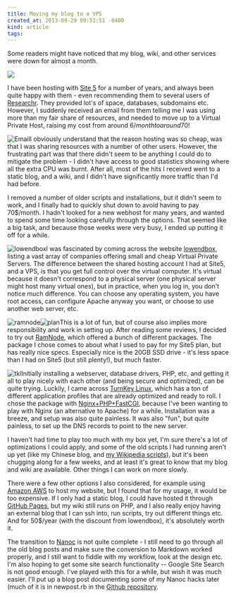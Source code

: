 ```yaml
---
title: Moving my blog to a VPS
created_at: 2013-09-29 09:51:51 -0400
kind: article
tags: 
---
```


Some readers might have noticed that my blog, wiki, and other services were down for almost a month.

![](/blog/images/2013-09-29-moving-my-blog-to-a-vps-01.png)

I have been hosting with [Site 5](http://www.site5.com/) for a number of years, and always been quite happy with them - even recommending them to several users of [Researchr](http://reganmian.net/wiki/researchr:start). They provided lot's of space, databases, subdomains etc. However, I suddenly received an email from them telling me I was using more than my fair share of resources, and needed to move up to a Virtual Private Host, raising my cost from around 6$/month to around 70$!

![ Email](/blog/images/2013-09-29-moving-my-blog-to-a-vps-02.png)I obviously understand that the reason hosting was so cheap, was that I was sharing resources with a number of other users. However, the frustrating part was that there didn't seem to be anything I could do to mitigate the problem - I didn't have access to good statistics showing where all the extra CPU was burnt. After all, most of the hits I received went to a static blog, and a wiki, and I didn't have significantly more traffic than I'd had before. 

I removed a number of older scripts and installations, but it didn't seem to work, and I finally had to quickly shut down to avoid having to pay 70$/month. I hadn't looked for a new webhost for many years, and wanted to spend some time looking carefully through the options. That seemed like a big task, and because those weeks were very busy, I ended up putting it off for a while. 

![lowendbox ](/blog/images/2013-09-29-moving-my-blog-to-a-vps-03.png)I was fascinated by coming across the website [lowendbox](http://lowendbox.com/), listing a vast array of companies offering small and cheap Virtual Private Servers. The difference between the shared hosting account I had at Site5, and a VPS, is that you get full control over the virtual computer. It's virtual because it doesn't correspond to a physical server (one physical server might host many virtual ones), but in practice, when you log in, you don't notice much difference. You can choose any operating system, you have root access, can configure Apache anyway you want, or choose to use another web server, etc. 

![ramnode ](/blog/images/2013-09-29-moving-my-blog-to-a-vps-half-01.png)![ plan](/blog/images/2013-09-29-moving-my-blog-to-a-vps-half-02.png)This is a lot of fun, but of course also implies more responsibility and work in setting up. After reading some reviews, I decided to try out [RamNode](http://www.ramnode.com/), which offered a bunch of different packages. The package I chose comes to about what I used to pay for my Site5 plan, but has really nice specs. Especially nice is the 20GB SSD drive - it's less space than I had on Site5 (but still plenty!), but much faster. 

![ tkl](/blog/images/2013-09-29-moving-my-blog-to-a-vps-half-03.png)Initially installing a webserver, database drivers, PHP, etc, and getting it all to play nicely with each other (and being secure and optimized), can be quite trying. Luckily, I came across [TurnKey Linux](http://www.turnkeylinux.org/), which has a ton of different application profiles that are already optimized and ready to roll. I chose the package with [Nginx+PHP+FastCGI](http://www.turnkeylinux.org/nginx-php-fastcgi), because I've been wanting to play with Nginx (an alternative to Apache) for a while. Installation was a breeze, and setup was also quite painless. It was also "fun", but quite painless, to set up the DNS records to point to the new server. 

I haven't had time to play too much with my box yet, I'm sure there's a lot of optimizations I could apply, and some of the old scripts I had running aren't up yet (like my Chinese blog, and [my Wikipedia scripts](http://reganmian.net/blog/2007/11/13/tools-and-hacks-wikipedia-redirect)), but it's been chugging along for a few weeks, and at least it's great to know that my blog and wiki are available. Other things I can work on more slowly.

There were a few other options I also considered, for example using [Amazon AWS](http://aws.amazon.com/) to host my website, but I found that for my usage, it would be too expensive. If I only had a static blog, I could have hosted it through [GitHub Pages](http://pages.github.com/), but my wiki still runs on PHP, and I also really enjoy having an external blog that I can ssh into, run scripts, try out different things etc. And for 50$/year (with the discount from lowendbox), it's absolutely worth it. 

The transition to [Nanoc](http://nanoc.ws/) is not quite complete - I still need to go through all the old blog posts and make sure the conversion to Markdown worked properly, and I still want to fiddle with my workflow, look at the design etc. I'm also hoping to get some site search functionality -- Google Site Search is not good enough. I've played with this for a while, but wish it was much easier. I'll put up a blog post documenting some of my Nanoc hacks later (much of it is in newpost.rb in the [Github repository](http://github.com/houshuang/blog). 
